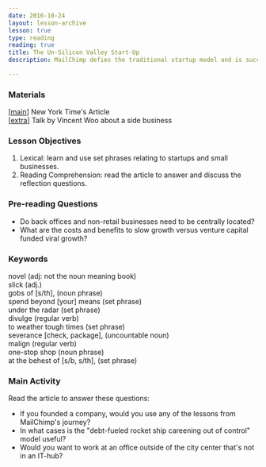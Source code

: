 ```yaml
---
date: 2016-10-24
layout: lesson-archive
lesson: true
type: reading
reading: true
title: The Un-Silicon Valley Start-Up
description: MailChimp defies the traditional startup model and is successful outside of SF and without venture capital

---
```

### Materials
[<a href="http://www.nytimes.com/2016/10/06/technology/mailchimp-and-the-un-silicon-valley-way-to-make-it-as-a-start-up.html?_r=1" target="_blank">main</a>] New York Time's Article  
[<a href="https://www.youtube.com/watch?v=J8UwcyYT3z0" target="_blank">extra</a>] Talk by Vincent Woo about a side business 

### Lesson Objectives

1. Lexical: learn and use set phrases relating to startups and small businesses.  
2. Reading Comprehension: read the article to answer and discuss the reflection questions.  

### Pre-reading Questions 
   
- Do back offices and non-retail businesses need to be centrally located?   
- What are the costs and benefits to slow growth versus venture capital funded viral growth?  

### Keywords
novel (adj: not the noun meaning book)  
slick (adj.)  
gobs of [s/th], (noun phrase)  
spend beyond [your] means (set phrase)  
under the radar (set phrase)  
divulge (regular verb)  
to weather tough times (set phrase)  
severance [check, package], (uncountable noun)  
malign (regular verb)  
one-stop shop (noun phrase)  
at the behest of [s/b, s/th], (set phrase)  

### Main Activity  
Read the article to answer these questions:

- If you founded a company, would you use any of the lessons from MailChimp's journey?   
- In what cases is the "debt-fueled rocket ship careening out of control" model useful?  
- Would you want to work at an office outside of the city center that's not in an IT-hub?  


